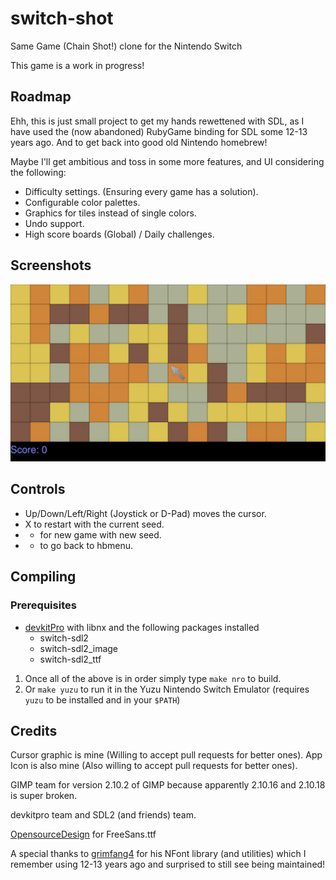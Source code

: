 # switch-shot
Same Game (Chain Shot!) clone for the Nintendo Switch

This game is a work in progress!

## Roadmap
Ehh, this is just small project to get my hands rewettened with SDL, as I have used the (now abandoned) RubyGame binding for SDL some 12-13 years ago. And to get back into good old Nintendo homebrew!

Maybe I'll get ambitious and toss in some more features, and UI considering the following:
* Difficulty settings. (Ensuring every game has a solution).
* Configurable color palettes.
* Graphics for tiles instead of single colors.
* Undo support.
* High score boards (Global) / Daily challenges.

## Screenshots
![Title](screenshots/screen1.png)

## Controls
* Up/Down/Left/Right (Joystick or D-Pad) moves the cursor.
* X to restart with the current seed.
* - for new game with new seed.
* + to go back to hbmenu.

## Compiling
### Prerequisites
* [devkitPro](https://devkitpro.org/wiki/Getting_Started) with libnx and the following packages installed
    * switch-sdl2
    * switch-sdl2_image
    * switch-sdl2_ttf

1) Once all of the above is in order simply type `make nro` to build.
2) Or `make yuzu` to run it in the Yuzu Nintendo Switch Emulator (requires `yuzu` to be installed and in your `$PATH`)

## Credits
Cursor graphic is mine (Willing to accept pull requests for better ones).
App Icon is also mine (Also willing to accept pull requests for better ones).

GIMP team for version 2.10.2 of GIMP because apparently 2.10.16 and 2.10.18 is super broken.

devkitpro team and SDL2 (and friends) team.

[OpensourceDesign](https://github.com/opensourcedesign/fonts/tree/master/gnu-freefont_freesans) for FreeSans.ttf

A special thanks to [grimfang4](https://github.com/grimfang4) for his NFont library (and utilities) which I remember using 12-13 years ago and surprised to still see being maintained!
